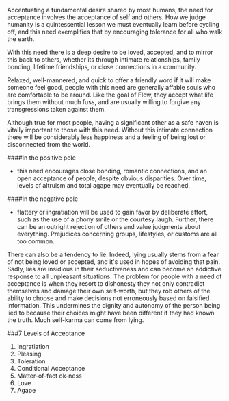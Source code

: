 Accentuating a fundamental desire shared by most humans, the need for acceptance involves the acceptance of self and others. How we judge humanity is a quintessential lesson we must eventually learn before cycling off, and this need exemplifies that by encouraging tolerance for all who walk the earth.

With this need there is a deep desire to be loved, accepted, and to mirror this back to others, whether its through intimate relationships, family bonding, lifetime friendships, or close connections in a community. 

Relaxed, well-mannered, and quick to offer a friendly word if it will make someone feel good, people with this need are generally affable souls who are comfortable to be around. Like the goal of Flow, they accept what life brings them without much fuss, and are usually willing to forgive any transgressions taken against them.

Although true for most people, having a significant other as a safe haven is vitally important to those with this need. Without this intimate connection there will be considerably less happiness and a feeling of being lost or disconnected from the world.

####In the positive pole
- this need encourages close bonding, romantic connections, and an open acceptance of people, despite obvious disparities. Over time, levels of altruism and total agape may eventually be reached.

####In the negative pole
- flattery or ingratiation will be used to gain favor by deliberate effort, such as the use of a phony smile or the courtesy laugh. Further, there can be an outright rejection of others and value judgments about everything. Prejudices concerning groups, lifestyles, or customs are all too common.  

There can also be a tendency to lie. Indeed, lying usually stems from a fear of not being loved or accepted, and it's used in hopes of avoiding that pain. Sadly, lies are insidious in their seductiveness and can become an addictive response to all unpleasant situations. The problem for people with a need of acceptance is when they resort to dishonesty they not only contradict themselves and damage their own self-worth, but they rob others of the ability to choose and make decisions not erroneously based on falsified information. This undermines the dignity and autonomy of the person being lied to because their choices might have been different if they had known the truth. Much self-karma can come from lying.

###7 Levels of Acceptance

1. Ingratiation
2. Pleasing
3. Toleration
4. Conditional Acceptance
5. Matter-of-fact ok-ness
6. Love
7. Agape